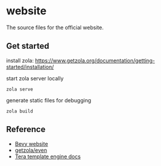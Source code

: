# website
The source files for the official website.

## Get started
install zola: https://www.getzola.org/documentation/getting-started/installation/

start zola server locally
```
zola serve
```

generate static files for debugging
```
zola build 
```

## Reference
- [Bevy website](https://github.com/bevyengine/bevy-website)
- [getzola/even](https://github.com/getzola/even)
- [Tera template engine docs](https://tera.netlify.app/docs/)